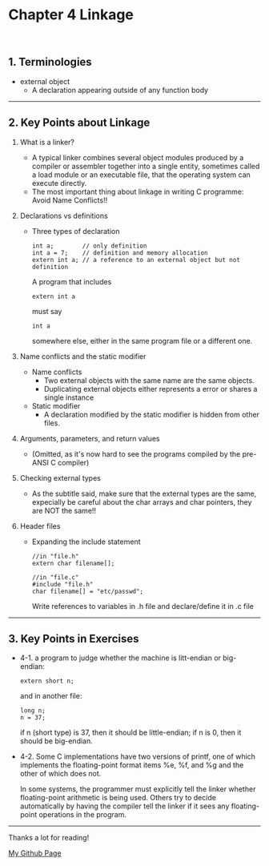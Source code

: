 # Chapter 4 Linkage

</br>

## 1. Terminologies

   - external object
     - A declaration appearing outside of any function body

---

## 2. Key Points about Linkage

1. What is a linker?
   - A typical linker combines several object modules produced by a compiler or assembler together into a single entity, sometimes called a load module or an executable file, that the operating system can execute directly.
   - The most important thing about linkage in writing C programme: Avoid Name Conflicts!!

2. Declarations vs definitions
   - Three types of declaration
     ```
     int a;        // only definition
     int a = 7;    // definition and memory allocation
     extern int a; // a reference to an external object but not definition
     ```
     A program that includes 
     ```
     extern int a 
     ```
     must say 
     ``` 
     int a 
     ```
     somewhere else, either in the same program file or a different one.

3. Name conflicts and the static modifier
   - Name conflicts
     - Two external objects with the same name are the same objects.
     - Duplicating external objects either represents a error or shares a single instance
   - Static modifier
     - A declaration modified by the static modifier is hidden from other files.
    
4. Arguments, parameters, and return values
   - (Omitted, as it's now hard to see the programs compiled by the pre-ANSI C compiler)

5. Checking external types
   - As the subtitle said, make sure that the external types are the same, expecially be careful about the char arrays and char pointers, they are NOT the same!!

6. Header files
   - Expanding the include statement
     ```
     //in "file.h"
     extern char filename[];
     ```
     ```
     //in "file.c"
     #include "file.h"
     char filename[] = "etc/passwd";
     ```
     Write references to variables in .h file and declare/define it in .c file
      
---

## 3. Key Points in Exercises

   - 4-1. a program to judge whether the machine is litt-endian or big-endian:
        ```
        extern short n;
        ```
        and in another file:
        ```
        long n;
        n = 37;
        ```
        if n (short type) is 37, then it should be little-endian; if n is 0, then it should be big-endian.

   - 4-2. Some C implementations have two versions of printf, one of which implements the floating-point format items %e, %f, and %g and the other of which does not.

     In some systems, the programmer must explicitly tell the linker whether floating-point arithmetic is being used. Others try to decide automatically by having the compiler tell the linker if it sees any floating-point operations in the program.

---

Thanks a lot for reading!

[My Github Page](https://github.com/beckoning-phoenix)